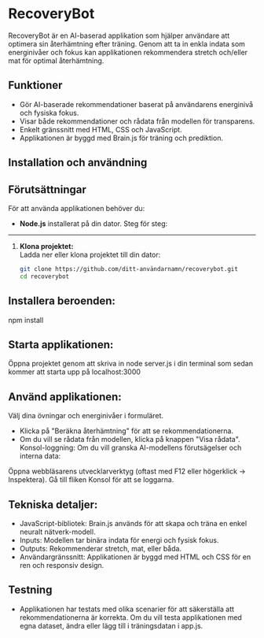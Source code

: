 RecoveryBot
===========
RecoveryBot är en AI-baserad applikation som hjälper användare att optimera sin återhämtning efter träning. Genom att ta in enkla indata som energinivåer och fokus kan applikationen rekommendera stretch och/eller mat för optimal återhämtning.

Funktioner
----------
- Gör AI-baserade rekommendationer baserat på användarens energinivå och fysiska fokus.
- Visar både rekommendationer och rådata från modellen för transparens.
- Enkelt gränssnitt med HTML, CSS och JavaScript.
- Applikationen är byggd med Brain.js för träning och prediktion.

Installation och användning
---------------------------

Förutsättningar
---------------
För att använda applikationen behöver du:
- **Node.js** installerat på din dator.
Steg för steg:
--------------
1. **Klona projektet:**  
   Ladda ner eller klona projektet till din dator:  
   ```bash
   git clone https://github.com/ditt-användarnamn/recoverybot.git
   cd recoverybot

Installera beroenden:
--------------
npm install

Starta applikationen:
--------------
Öppna projektet genom att skriva in node server.js i din terminal som sedan kommer att starta upp på localhost:3000

Använd applikationen:
--------------
Välj dina övningar och energinivåer i formuläret.
- Klicka på "Beräkna återhämtning" för att se rekommendationerna.
- Om du vill se rådata från modellen, klicka på knappen "Visa rådata".
Konsol-loggning:
Om du vill granska AI-modellens förutsägelser och interna data:


Öppna webbläsarens utvecklarverktyg (oftast med F12 eller högerklick -> Inspektera).
Gå till fliken Konsol för att se loggarna.

Tekniska detaljer:
----------
- JavaScript-bibliotek: Brain.js används för att skapa och träna en enkel neuralt nätverk-modell.
- Inputs: Modellen tar binära indata för energi och fysisk fokus.
- Outputs: Rekommenderar stretch, mat, eller båda.
- Användargränssnitt: Applikationen är byggd med HTML och CSS för en ren och responsiv design.

Testning
----------
- Applikationen har testats med olika scenarier för att säkerställa att rekommendationerna är korrekta. Om du vill testa applikationen med egna dataset, ändra eller lägg till i träningsdatan i app.js.
